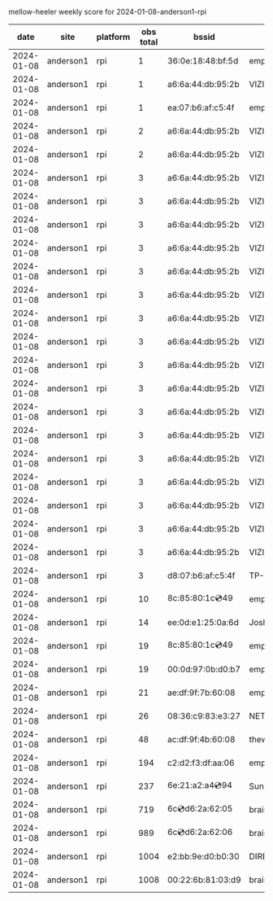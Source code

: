mellow-heeler weekly score for 2024-01-08-anderson1-rpi

|date|site|platform|obs total|bssid|ssid|
|--|--|--|--|--|--|
|2024-01-08|anderson1|rpi|1|36:0e:18:48:bf:5d|empty_ssid|
|2024-01-08|anderson1|rpi|1|a6:6a:44:db:95:2b|VIZIOCastAudio6923|
|2024-01-08|anderson1|rpi|1|ea:07:b6:af:c5:4f|empty_ssid|
|2024-01-08|anderson1|rpi|2|a6:6a:44:db:95:2b|VIZIOCastAudio1729|
|2024-01-08|anderson1|rpi|2|a6:6a:44:db:95:2b|VIZIOCastAudio7290|
|2024-01-08|anderson1|rpi|3|a6:6a:44:db:95:2b|VIZIOCastAudio7552|
|2024-01-08|anderson1|rpi|3|a6:6a:44:db:95:2b|VIZIOCastAudio3973|
|2024-01-08|anderson1|rpi|3|a6:6a:44:db:95:2b|VIZIOCastAudio5580|
|2024-01-08|anderson1|rpi|3|a6:6a:44:db:95:2b|VIZIOCastAudio1371|
|2024-01-08|anderson1|rpi|3|a6:6a:44:db:95:2b|VIZIOCastAudio4163|
|2024-01-08|anderson1|rpi|3|a6:6a:44:db:95:2b|VIZIOCastAudio5015|
|2024-01-08|anderson1|rpi|3|a6:6a:44:db:95:2b|VIZIOCastAudio1747|
|2024-01-08|anderson1|rpi|3|a6:6a:44:db:95:2b|VIZIOCastAudio9325|
|2024-01-08|anderson1|rpi|3|a6:6a:44:db:95:2b|VIZIOCastAudio9808|
|2024-01-08|anderson1|rpi|3|a6:6a:44:db:95:2b|VIZIOCastAudio5305|
|2024-01-08|anderson1|rpi|3|a6:6a:44:db:95:2b|VIZIOCastAudio7869|
|2024-01-08|anderson1|rpi|3|a6:6a:44:db:95:2b|VIZIOCastAudio9579|
|2024-01-08|anderson1|rpi|3|a6:6a:44:db:95:2b|VIZIOCastAudio9519|
|2024-01-08|anderson1|rpi|3|a6:6a:44:db:95:2b|VIZIOCastAudio1925|
|2024-01-08|anderson1|rpi|3|a6:6a:44:db:95:2b|VIZIOCastAudio1737|
|2024-01-08|anderson1|rpi|3|a6:6a:44:db:95:2b|VIZIOCastAudio1905|
|2024-01-08|anderson1|rpi|3|a6:6a:44:db:95:2b|VIZIOCastAudio4343|
|2024-01-08|anderson1|rpi|3|d8:07:b6:af:c5:4f|TP-Link_C54F|
|2024-01-08|anderson1|rpi|10|8c:85:80:1c:cd:49|empty_ssid|
|2024-01-08|anderson1|rpi|14|ee:0d:e1:25:0a:6d|JoshLily|
|2024-01-08|anderson1|rpi|19|8c:85:80:1c:cd:49|empty_ssid|
|2024-01-08|anderson1|rpi|19|00:0d:97:0b:d0:b7|empty_ssid|
|2024-01-08|anderson1|rpi|21|ae:df:9f:7b:60:08|empty_ssid|
|2024-01-08|anderson1|rpi|26|08:36:c9:83:e3:27|NETGEAR34|
|2024-01-08|anderson1|rpi|48|ac:df:9f:4b:60:08|theweef|
|2024-01-08|anderson1|rpi|194|c2:d2:f3:df:aa:06|empty_ssid|
|2024-01-08|anderson1|rpi|237|6e:21:a2:a4:cd:94|SunPower21450|
|2024-01-08|anderson1|rpi|719|6c:cd:d6:2a:62:05|braingang2_5GEXT|
|2024-01-08|anderson1|rpi|989|6c:cd:d6:2a:62:06|braingang2_2GEXT|
|2024-01-08|anderson1|rpi|1004|e2:bb:9e:d0:b0:30|DIRECT-9ED03030|
|2024-01-08|anderson1|rpi|1008|00:22:6b:81:03:d9|braingang2|
